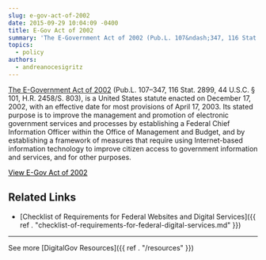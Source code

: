 ```yaml
---
slug: e-gov-act-of-2002
date: 2015-09-29 10:04:09 -0400
title: E-Gov Act of 2002
summary: 'The E-Government Act of 2002 (Pub.L. 107&ndash;347, 116 Stat. 2899, 44 U.S.C. &sect; 101, H.R. 2458/S. 803), is a United States statute enacted on December 17, 2002, with an effective date for most provisions of April 17, 2003. Its stated purpose is to improve the management and promotion of electronic government services and processes by'
topics:
  - policy
authors:
  - andreanocesigritz
---
```


[The E-Government Act of 2002](https://www.archives.gov/about/laws/egov-act-section-207.html) (Pub.L. 107–347, 116 Stat. 2899, 44 U.S.C. § 101, H.R. 2458/S. 803), is a United States statute enacted on December 17, 2002, with an effective date for most provisions of April 17, 2003. Its stated purpose is to improve the management and promotion of electronic government services and processes by establishing a Federal Chief Information Officer within the Office of Management and Budget, and by establishing a framework of measures that require using Internet-based information technology to improve citizen access to government information and services, and for other purposes.

<a class="button" style="color: #000000" href="http://www.archives.gov/about/laws/egov-act-section-207.html">View E-Gov Act of 2002</a>

## Related Links

  * [Checklist of Requirements for Federal Websites and Digital Services]({{ ref . "checklist-of-requirements-for-federal-digital-services.md" }})

* * *

 

 

See more [DigitalGov Resources]({{ ref . "/resources" }})
